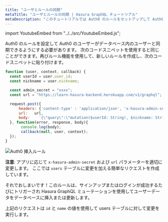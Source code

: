 ```yaml
---
title: "ユーザとルールの同期"
metaTitle: "ユーザとルールの同期 | Hasura GraphQL チュートリアル"
metaDescription: "このチュートリアルでは Auth0 のルールをセットアップして Auth0 のユーザーがデータベースのユーザーと同期できるようにする方法を学びます"
---
```


import YoutubeEmbed from "../../src/YoutubeEmbed.js";

<YoutubeEmbed link="https://www.youtube.com/embed/i5rMmXXcVsk" />

Auth0 のルールを設定して Auth0 のユーザーがデータベース内のユーザーと同期できるようにする必要があります。 次のコードスニペットを使用すると同じことができます。再びルール機能を使用して、新しいルールを作成し、次のコードスニペットに貼り付けます。

```javascript
function (user, context, callback) {
  const userId = user.user_id;
  const nickname = user.nickname;

  const admin_secret = "xxxx";
  const url = "https://learn-hasura-backend.herokuapp.com/v1/graphql";

  request.post({
      headers: {'content-type' : 'application/json', 'x-hasura-admin-secret': admin_secret},
      url:   url,
      body:    `{\"query\":\"mutation($userId: String!, $nickname: String) {\\n          insert_users(\\n            objects: [{ id: $userId, name: $nickname }]\\n            on_conflict: {\\n              constraint: users_pkey\\n              update_columns: [last_seen, name]\\n            }\\n          ) {\\n            affected_rows\\n          }\\n        }\",\"variables\":{\"userId\":\"${userId}\",\"nickname\":\"${nickname}\"}}`
  }, function(error, response, body){
       console.log(body);
       callback(null, user, context);
  });
}
```

![Auth0 挿入ルール](https://graphql-engine-cdn.hasura.io/learn-hasura/assets/graphql-hasura/create-auth0-insert-rule.png)

**注意**: アプリに応じて `x-hasura-admin-secret` および `url` パラメーターを適切に変更します。
ここでは `users` テーブルに変更を加える簡単なリクエストを作成しています。

それでおしまいです！このルールは、サインアップまたはログインが成功するたびにトリガーされ Hasura GraphQL ミューテーションを使用してユーザーデータをデータベースに挿入または更新します。

上記のリクエストは `id` と `name` の値を使用して users テーブルに対して変更を実行します。
